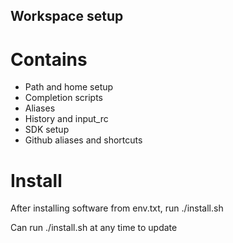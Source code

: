 ## Workspace setup

# Contains

* Path and home setup
* Completion scripts
* Aliases
* History and input_rc
* SDK setup
* Github aliases and shortcuts

# Install

After installing software from env.txt, run ./install.sh

Can run ./install.sh at any time to update